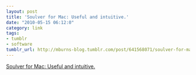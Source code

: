 ```yaml
---
layout: post
title: 'Soulver for Mac: Useful and intuitive.'
date: "2010-05-15 06:12:0"
category: link
tags:
- tumblr
- software
tumblr_url: http://mburns-blog.tumblr.com/post/641568071/soulver-for-mac-useful-and-intuitive
---
```


<a href="http://www.acqualia.com/soulver/">Soulver for Mac: Useful and intuitive.</a>
